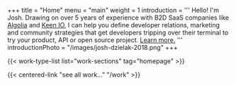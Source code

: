+++
title = "Home"
menu = "main"
weight = 1
introduction = '''
Hello! I'm Josh. Drawing on over 5 years of experience with B2D SaaS companies like [Algolia](https://algolia.com/) and [Keen IO](https://keen.io/), I can help you define developer relations, marketing and community strategies that get developers tripping over their terminal to try your product, API or open source project. [Learn more.](/consulting)
'''
introductionPhoto = "/images/josh-dzielak-2018.png"
+++

{{< work-type-list list="work-sections" tag="homepage" >}}

{{< centered-link "see all work..." "/work" >}}
